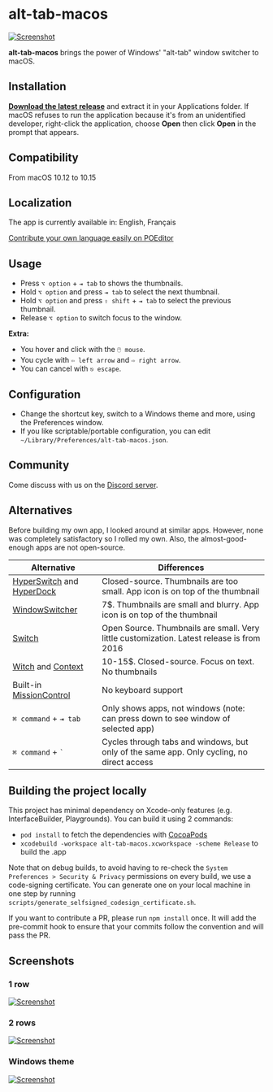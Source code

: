 # alt-tab-macos

[![Screenshot](docs/img/alt-tab-macos/frontpage.jpg)](docs/img/alt-tab-macos/frontpage.jpg)

**alt-tab-macos** brings the power of Windows' "alt-tab" window switcher to macOS.

## Installation

[**Download the latest release**](https://github.com/lwouis/alt-tab-macos/releases/latest)
and extract it in your Applications folder. If macOS refuses to run the application
because it's from an unidentified developer, right-click the application,
choose **Open** then click **Open** in the prompt that appears.

## Compatibility

From macOS 10.12 to 10.15

## Localization

The app is currently available in: English, Français

[Contribute your own language easily on POEditor](https://poeditor.com/join/project/8AOEZ0eAZE)

## Usage

* Press `⌥ option` + `⇥ tab` to shows the thumbnails.
* Hold `⌥ option` and press `⇥ tab` to select the next thumbnail.
* Hold `⌥ option` and press `⇧ shift` + `⇥ tab` to select the previous thumbnail.
* Release `⌥ option` to switch focus to the window.

**Extra:**

* You hover and click with the `🖱️ mouse`.
* You cycle with `⇦ left arrow` and `⇨ right arrow`.
* You can cancel with `⎋ escape`.

## Configuration

* Change the shortcut key, switch to a Windows theme and more, using the Preferences window.
* If you like scriptable/portable configuration, you can edit `~/Library/Preferences/alt-tab-macos.json`.

## Community

Come discuss with us on the [Discord server](https://discord.gg/mHvmcqT).

## Alternatives

Before building my own app, I looked around at similar apps. However, none was completely satisfactory so I rolled my own. Also, the almost-good-enough apps are not open-source.

| Alternative                                                                                 | Differences                                                                                                  |
|---------------------------------------------------------------------------------------------|--------------------------------------------------------------------------------------------------------------|
| [HyperSwitch](https://bahoom.com/hyperswitch) and [HyperDock](https://bahoom.com/hyperdock) | Closed-source. Thumbnails are too small. App icon is on top of the thumbnail                                 |
| [WindowSwitcher](https://www.noteifyapp.com/windowswitcher/)                                | 7$. Thumbnails are small and blurry. App icon is on top of the thumbnail                                     |
| [Switch](https://github.com/numist/Switch)                                                  | Open Source. Thumbnails are small. Very little customization. Latest release is from 2016                     |
| [Witch](https://manytricks.com/witch/) and [Context](https://contexts.co/)                  | 10-15$. Closed-source. Focus on text. No thumbnails                                                          |
| Built-in [MissionControl](https://en.wikipedia.org/wiki/Mission_Control_\(macOS\))          | No keyboard support                                                                                          |
| `⌘ command` + `⇥ tab`                                                                     | Only shows apps, not windows (note: can press down to see window of selected app)                            |
| `⌘ command` + `` ` ``                                                                      | Cycles through tabs and windows, but only of the same app. Only cycling, no direct access                    |

## Building the project locally

This project has minimal dependency on Xcode-only features (e.g. InterfaceBuilder, Playgrounds). You can build it using 2 commands:

* `pod install` to fetch the dependencies with [CocoaPods](https://cocoapods.org/)
* `xcodebuild -workspace alt-tab-macos.xcworkspace -scheme Release` to build the .app

Note that on debug builds, to avoid having to re-check the `System Preferences > Security & Privacy` permissions on every build, we use a code-signing certificate. You can generate one on your local machine in one step by running `scripts/generate_selfsigned_codesign_certificate.sh`.

If you want to contribute a PR, please run `npm install` once. It will add the pre-commit hook to ensure that your commits follow the convention and will pass the PR.

## Screenshots

### 1 row

[![Screenshot](docs/img/alt-tab-macos/1-row.jpg)](docs/img/alt-tab-macos/1-row.jpg)

### 2 rows

[![Screenshot](docs/img/alt-tab-macos/2-rows.jpg)](docs/img/alt-tab-macos/2-rows.jpg)

### Windows theme

[![Screenshot](docs/img/alt-tab-macos/windows-theme.jpg)](docs/img/alt-tab-macos/windows-theme.jpg)
